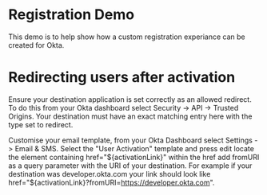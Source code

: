 # Registration Demo

This demo is to help show how a custom registration experiance can be created
for Okta.


# Redirecting users after activation

Ensure your destination application is set correctly as an allowed redirect. To
do this from your Okta dashboard select Security -> API -> Trusted Origins. Your
destination must have an exact matching entry here with the type set to
redirect.

Customise your email template, from your Okta Dashboard select Settings -> Email
& SMS. Select the "User Activation" template and press edit locate the element
containing href="${activationLink}" within the href add fromURI as a query
parameter with the URI of your destination. For example if your destination was
developer.okta.com your link should look like href="${activationLink}?fromURI=https://developer.okta.com".
